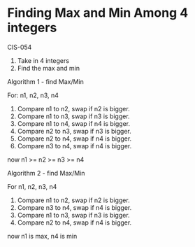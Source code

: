 # Finding Max and Min Among 4 integers
 CIS-054


1. Take in 4 integers
2. Find the max and min

Algorithm 1 - find Max/Min

For: n1, n2, n3, n4
1. Compare n1 to n2, swap if n2 is bigger.
2. Compare n1 to n3, swap if n3 is bigger.
3. Compare n1 to n4, swap if n4 is bigger.
4. Compare n2 to n3, swap if n3 is bigger.
5. Compare n2 to n4, swap if n4 is bigger.
6. Compare n3 to n4, swap if n4 is bigger.

now n1 >= n2 >= n3 >= n4


Algorithm 2 - find Max/Min

For n1, n2, n3, n4
1. Compare n1 to n2, swap if n2 is bigger.
2. Compare n3 to n4, swap if n4 is bigger.
3. Compare n1 to n3, swap if n3 is bigger.
4. Compare n2 to n4, swap if n4 is bigger.

now n1 is max, n4 is min